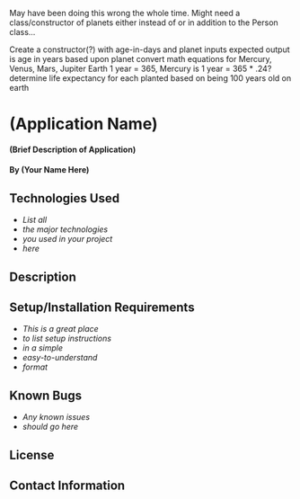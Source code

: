 May have been doing this wrong the whole time. Might need a class/constructor of planets
either instead of or in addition to the Person class...

Create a constructor(?) with age-in-days and planet inputs
expected output is age in years based upon planet
convert math equations for Mercury, Venus, Mars, Jupiter
Earth 1 year = 365, Mercury is 1 year = 365 * .24?
determine life expectancy for each planted based on being 100 years old on earth


# (Application Name)

#### (Brief Description of Application)

#### By (Your Name Here)

## Technologies Used

* _List all_
* _the major technologies_
* _you used in your project_
* _here_

## Description

## Setup/Installation Requirements

* _This is a great place_
* _to list setup instructions_
* _in a simple_
* _easy-to-understand_
* _format_

## Known Bugs

* _Any known issues_
* _should go here_

## License

## Contact Information